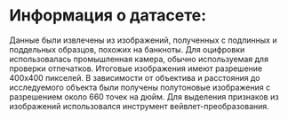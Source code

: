 # Информация о датасете:
  
Данные были извлечены из изображений, полученных с подлинных и поддельных образцов, похожих на банкноты. Для оцифровки использовалась промышленная камера, обычно используемая для проверки отпечатков. Итоговые изображения имеют разрешение 400x400 пикселей. В зависимости от объектива и расстояния до исследуемого объекта были получены полутоновые изображения с разрешением около 660 точек на дюйм. Для выделения признаков из изображений использовался инструмент вейвлет-преобразования.
